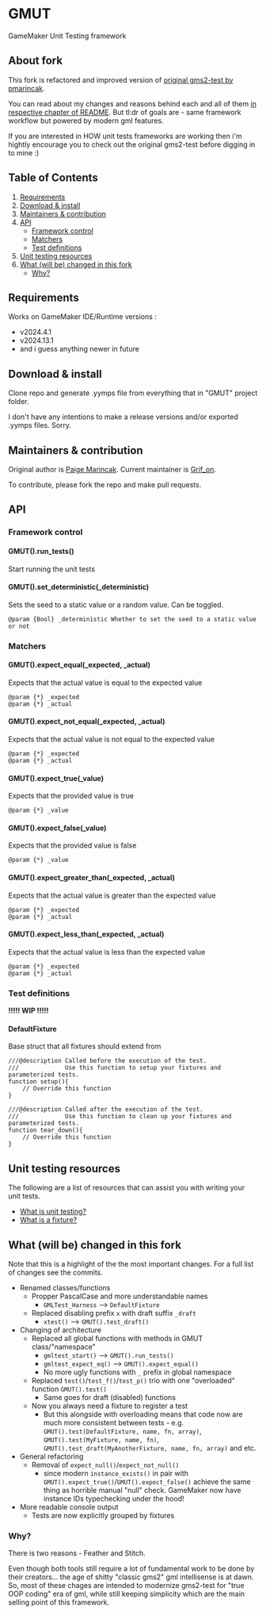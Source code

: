 # GMUT
GameMaker Unit Testing framework 

## About fork
This fork is refactored and improved version of [original gms2-test by pmarincak](https://github.com/pmarincak/gms2-test).

You can read about my changes and reasons behind each and all of them [in respective chapter of README](#what-will-be-changed-in-this-fork). But tl:dr of goals are - same framework workflow but powered by modern gml features.

If you are interested in HOW unit tests frameworks are working then i'm hightly encourage you to check out the original gms2-test before digging in to mine :)

## Table of Contents

 1. [Requirements](#requirements)
 2. [Download & install](#download--install)
 3. [Maintainers & contribution](#maintainers--contribution)
 4. [API](#api)
    - [Framework control](#framework-control)
    - [Matchers](#matchers)
    - [Test definitions](#test-definitions)
 5. [Unit testing resources](#unit-testing-resources)
 6. [What (will be) changed in this fork](#what-will-be-changed-in-this-fork)
    - [Why?](#why)

## Requirements

Works on GameMaker IDE/Runtime versions :
- v2024.4.1
- v2024.13.1
- and i guess anything newer in future

## Download & install

Clone repo and generate .yymps file from everything that in "GMUT" project folder. 

I don't have any intentions to make a release versions and/or exported .yymps files. Sorry.

## Maintainers & contribution
Original author is [Paige Marincak](https://twitter.com/paigemarincak/). Current maintainer is [Grif_on](https://github.com/grif-on).

To contribute, please fork the repo and make pull requests.

## API
### Framework control

#### GMUT().run_tests()
Start running the unit tests

#### GMUT().set_deterministic(_deterministic)
Sets the seed to a static value or a random value. Can be toggled.

    @param {Bool} _deterministic Whether to set the seed to a static value or not

### Matchers

#### GMUT().expect_equal(_expected, _actual)
Expects that the actual value is equal to the expected value

    @param {*} _expected
    @param {*} _actual

#### GMUT().expect_not_equal(_expected, _actual)
Expects that the actual value is not equal to the expected value

    @param {*} _expected
    @param {*} _actual

#### GMUT().expect_true(_value)
Expects that the provided value is true

    @param {*} _value

#### GMUT().expect_false(_value)
Expects that the provided value is false

    @param {*} _value

#### GMUT().expect_greater_than(_expected, _actual)
Expects that the actual value is greater than the expected value

    @param {*} _expected
    @param {*} _actual

#### GMUT().expect_less_than(_expected, _actual)
Expects that the actual value is less than the expected value

    @param {*} _expected
    @param {*} _actual

### Test definitions

**!!!!! WIP !!!!!**

#### DefaultFixture
Base struct that all fixtures should extend from

    ///@description Called before the execution of the test.
    ///             Use this function to setup your fixtures and parameterized tests.
    function setup(){
    	// Override this function
    }
	
    ///@description Called after the execution of the test.
    ///             Use this function to clean up your fixtures and parameterized tests.
    function tear_down(){
    	// Override this function
    }

    
## Unit testing resources
The following are a list of resources that can assist you with writing your unit tests. 

- [What is unit testing?](https://en.wikipedia.org/wiki/Unit_testing)
- [What is a fixture?](https://en.wikipedia.org/wiki/Test_fixture)

## What (will be) changed in this fork
Note that this is a highlight of the the most important changes. For a full list of changes see the commits.
- Renamed classes/functions
    - Propper PascalCase and more understandable names
        - `GMLTest_Harness` --> `DefaultFixture`
    - Replaced disabling prefix `x` with draft suffix `_draft`
        - `xtest()` --> `GMUT().test_draft()`
- Changing of architecture
    - Replaced all global functions with methods in GMUT class/"namespace"
        - `gmltest_start()` --> `GMUT().run_tests()`
        - `gmltest_expect_eq()` --> `GMUT().expect_equal()`
        - No more ugly functions with `_` prefix in global namespace
    - Replaced `test()`/`test_f()`/`test_p()` trio with one "overloaded" function `GMUT().test()`
        - Same goes for draft (disabled) functions
    - Now you always need a fixture to register a test
        - But this alongside with overloading means that code now are much more consistent between tests - e.g. `GMUT().test(DefaultFixture, name, fn, array)`, `GMUT().test(MyFixture, name, fn)`, `GMUT().test_draft(MyAnotherFixture, name, fn, array)` and etc.
- General refactoring
    - Removal of `expect_null()`/`expect_not_null()`
        - since modern `instance_exists()` in pair with `GMUT().expect_true()`/`GMUT().expect_false()` achieve the same thing as horrible manual "null" check. GameMaker now have instance IDs typechecking under the hood!
- More readable console output
    - Tests are now explicitly grouped by fixtures

### Why?
There is two reasons - Feather and Stitch.

Even though both tools still require a lot of fundamental work to be done by their creators... the age of shitty "classic gms2" gml intellisense is at dawn. So, most of these chages are intended to modernize gms2-test for "true OOP coding" era of gml, while still keeping simplicity which are the main selling point of this framework.